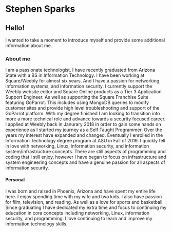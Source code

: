 # Stephen Sparks
## Hello!
I wanted to take a moment to introduce myself and provide some additional information about me. 
### About me 
I am a passionate technologist. I have recently graduated from Arizona State with a BS in Information Technology. I have been working at Square/Weebly for almost six years. And I have a passion for networking, information systems, and information security. I currently support the Weebly website editor and Square Online products as a Tier 3 Application Support Engineer. As well as supporting the Square Franchise Suite featuring GoParrot. This includes using MongoDB queries to modify customer sites and provide high level troubleshooting and support of the GoParrot platform. With my degree finished I am looking to transition into more a more technical role and advance towards a security focused career. I applied at Weebly back in Janurary 2018 in order to gain some hands on experience as I started my journey as a Self Taught Programmer. Over the years my interest have expanded and changed. Eventually I enrolled in the Information Technology degree program at ASU in Fall of 2019. I quickly fell in love with networking, Linux, information security, and information system/infrastructure concepts. There are still aspects of programming and coding that I still enjoy, however I have began to focus on infrastructure and system engineering concepts and have a genuine passion for all aspects of information security. 
#### Personal 
I was born and raised in Phoenix, Arizona and have spent my entire life here. I enjoy spending time with my wife and two kids. I also have passion for film, television, and reading. As well as a love for sports and basketball. Since graduating I have dedicated my extra time and focus to continuing my education in core concepts including networking, Linux, information security, and programming. I love continuing to learn and improve my information technology skills. 
